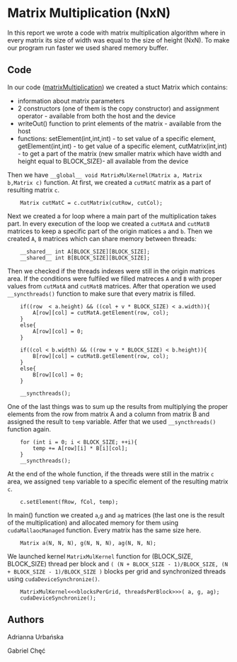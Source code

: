 # Matrix Multiplication (NxN)

In this report we wrote a code with matrix multiplication algorithm where in every matrix its size of width was equal to the size of height (NxN). To make our program run faster we used shared memory buffer.

## Code

In our code ([matrixMultiplication](https://github.com/AdriannaUrbanska/Introduction-to-CUDA-and-OpenCL/blob/master/Report4/src/matrixMultiplication.cu)) we created a stuct Matrix which contains:

* information about matrix parameters
* 2 constructors (one of them is the copy constructor) and assignment operator - available from both the host and the device
* writeOut() function to print elements of the matrix - available from the host
* functions: setElement(int,int,int) - to set value of a specific element, getElement(int,int) - to get value of a specific element, cutMatrix(int,int) - to get a part of the matrix (new smaller matrix which have width and height equal to BLOCK_SIZE)- all available from the device

Then we have `__global__ void MatrixMulKernel(Matrix a, Matrix b,Matrix c)` function. At first, we created a `cutMatC` matrix as a part of resulting matrix `c`.

```
	Matrix cutMatC = c.cutMatrix(cutRow, cutCol);
```

Next we created a for loop where a main part of the multiplication takes part. In every execution of the loop we created a `cutMatA` and `cutMatB` matrices to keep a specific part of the origin matices `a` and `b`. Then we created `A`, `B` matrices which can share memory between threads:

```
	__shared__ int A[BLOCK_SIZE][BLOCK_SIZE];	
	__shared__ int B[BLOCK_SIZE][BLOCK_SIZE];
```

Then we checked if the threads indexes were still in the origin matrices area. If the conditions were fulfiled we filled matreces `A` and `B` with proper values from `cutMatA` and `cutMatB` matrices. After that operation we used `__syncthreads()` function to make sure that every matrix is filled. 

```
	if((row  < a.height) && ((col + v * BLOCK_SIZE) < a.width)){ 		
		A[row][col] = cutMatA.getElement(row, col);
	}
	else{
		A[row][col] = 0;
	}

	if((col < b.width) && ((row + v * BLOCK_SIZE) < b.height)){	
		B[row][col] = cutMatB.getElement(row, col);
	}
	else{
		B[row][col] = 0;
	}

	__syncthreads(); 
```

One of the last things was to sum up the results from multiplying the proper elements from the row from matrix A and a column from matrix B and assigned the result to `temp` variable. Atfer that we used `__syncthreads()` function again.

```
	for (int i = 0; i < BLOCK_SIZE; ++i){
		temp += A[row][i] * B[i][col];
	}		
	__syncthreads();
```

At the end of the whole function, if the threads were still in the matrix `c` area, we assigned `temp` variable to a specific element of the resulting matrix `c`.

```
	c.setElement(fRow, fCol, temp);
```

In main() function we created `a`,`g` and `ag` matrices (the last one is the result of the multiplication) and allocated memory for them using `cudaMallaocManaged` function. Every matrix has the same size here.

```
	Matrix a(N, N, N), g(N, N, N), ag(N, N, N);
```

We launched kernel `MatrixMulKernel` function for (BLOCK_SIZE, BLOCK_SIZE) thread per block and `( (N + BLOCK_SIZE - 1)/BLOCK_SIZE, (N + BLOCK_SIZE - 1)/BLOCK_SIZE )` blocks per grid and synchronized threads using `cudaDeviceSynchronize()`.

```
	MatrixMulKernel<<<blocksPerGrid, threadsPerBlock>>>( a, g, ag);
	cudaDeviceSynchronize();
```



## Authors

Adrianna Urbańska

Gabriel Chęć
